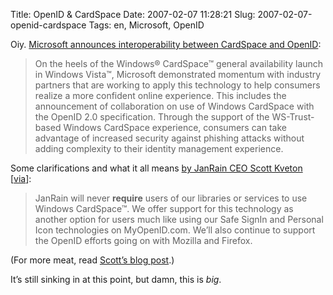 Title: OpenID & CardSpace
Date: 2007-02-07 11:28:21
Slug: 2007-02-07-openid-cardspace
Tags: en, Microsoft, OpenID


Oiy. [Microsoft announces interoperability between CardSpace and OpenID][1]:

> On the heels of the Windows® CardSpace™ general availability launch in
Windows Vista™, Microsoft demonstrated momentum with industry partners that
are working to apply this technology to help consumers realize a more
confident online experience. This includes the announcement of collaboration
on use of Windows CardSpace with the OpenID 2.0 specification. Through the
support of the WS-Trust-based Windows CardSpace experience, consumers can take
advantage of increased security against phishing attacks without adding
complexity to their identity management experience.

Some clarifications and what it all means [by JanRain CEO Scott Kveton][2]
[[via][3]]:

> JanRain will never **require** users of our libraries or services to use
Windows CardSpace™. We offer support for this technology as another option for
users much like using our Safe SignIn and Personal Icon technologies on
MyOpenID.com. We’ll also continue to support the OpenID efforts going on with
Mozilla and Firefox.

(For more meat, read [Scott’s blog post][2].)

It’s still sinking in at this point, but damn, this is _big_.

   [1]: http://www.microsoft.com/presspass/press/2007/feb07/02-06RSA07KeynotePR.mspx
   [2]: http://kveton.com/blog/?p=221
   [3]: http://simonwillison.net/2007/Feb/7/kveton/

